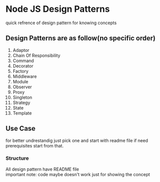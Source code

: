 # Node JS Design Patterns
quick refrence of design pattern for knowing concepts

## Design Patterns are as follow(no specific order)
1. Adaptor
2. Chain Of Responsibility
3. Command
4. Decorator
5. Factory
6. Middleware
7. Module
8. Observer
9. Proxy 
10. Singleton
11. Strategy
12. State
13. Template

## Use Case
for better undrestandig just pick one and start with readme file if need prerequisites start from that.

### Structure
All design pattern have README file<br>
important note: code maybe doesn't work just for showing the concept 